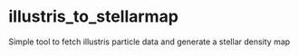 # illustris_to_stellarmap
Simple tool to fetch illustris particle data and generate a stellar density map
